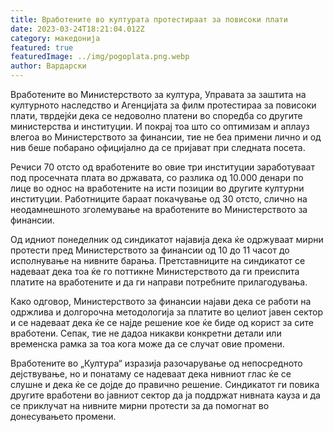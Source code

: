 ```yaml
---
title: Вработените во културата протестираат за повисоки плати
date: 2023-03-24T18:21:04.012Z
category: македонија
featured: true
featuredImage: ../img/pogoplata.png.webp
author: Вардарски
---
```


Вработените во Министерството за култура, Управата за заштита на културното наследство и Агенцијата за филм протестираа за повисоки плати, тврдејќи дека се недоволно платени во споредба со другите министерства и институции. И покрај тоа што со оптимизам и аплауз влегоа во Министерството за финансии, тие не беа примени лично и од нив беше побарано официјално да се пријават при следната посета.

Речиси 70 отсто од вработените во овие три институции заработуваат под просечната плата во државата, со разлика од 10.000 денари по лице во однос на вработените на исти позиции во другите културни институции. Работниците бараат покачување од 30 отсто, слично на неодамнешното зголемување на вработените во Министерството за финансии.

Од идниот понеделник од синдикатот најавија дека ќе одржуваат мирни протести пред Министерството за финансии од 10 до 11 часот до исполнување на нивните барања. Претставниците на синдикатот се надеваат дека тоа ќе го поттикне Министерството да ги преиспита платите на вработените и да ги направи потребните прилагодувања.

Како одговор, Министерството за финансии најави дека се работи на одржлива и долгорочна методологија за платите во целиот јавен сектор и се надеваат дека ќе се најде решение кое ќе биде од корист за сите вработени. Сепак, тие не дадоа никакви конкретни детали или временска рамка за тоа кога може да се случат овие промени.

Вработените во „Култура“ изразија разочарување од непосредното дејствување, но и понатаму се надеваат дека нивниот глас ќе се слушне и дека ќе се дојде до правично решение. Синдикатот ги повика другите вработени во јавниот сектор да ја поддржат нивната кауза и да се приклучат на нивните мирни протести за да помогнат во донесувањето промени.
